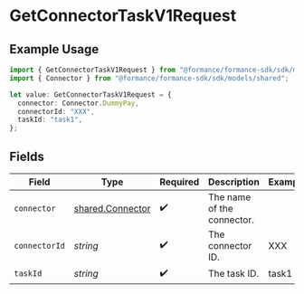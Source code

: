 # GetConnectorTaskV1Request

## Example Usage

```typescript
import { GetConnectorTaskV1Request } from "@formance/formance-sdk/sdk/models/operations";
import { Connector } from "@formance/formance-sdk/sdk/models/shared";

let value: GetConnectorTaskV1Request = {
  connector: Connector.DummyPay,
  connectorId: "XXX",
  taskId: "task1",
};
```

## Fields

| Field                                                       | Type                                                        | Required                                                    | Description                                                 | Example                                                     |
| ----------------------------------------------------------- | ----------------------------------------------------------- | ----------------------------------------------------------- | ----------------------------------------------------------- | ----------------------------------------------------------- |
| `connector`                                                 | [shared.Connector](../../../sdk/models/shared/connector.md) | :heavy_check_mark:                                          | The name of the connector.                                  |                                                             |
| `connectorId`                                               | *string*                                                    | :heavy_check_mark:                                          | The connector ID.                                           | XXX                                                         |
| `taskId`                                                    | *string*                                                    | :heavy_check_mark:                                          | The task ID.                                                | task1                                                       |
